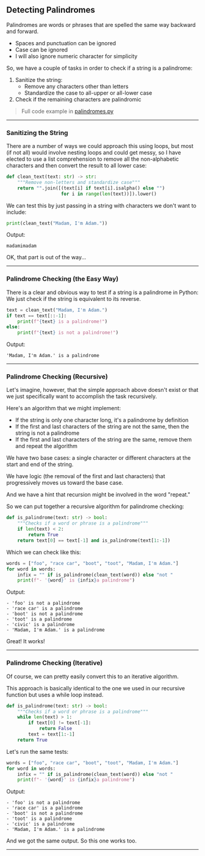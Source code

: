 ## Detecting Palindromes

Palindromes are words or phrases that are spelled the same way backward and 
forward.

* Spaces and punctuation can be ignored
* Case can be ignored
* I will also ignore numeric character for simplicity

So, we have a couple of tasks in order to check if a string is a palindrome:

1. Sanitize the string:
    * Remove any characters other than letters
    * Standardize the case to all-upper or all-lower case
2. Check if the remaining characters are palindromic

> Full code example in [palindromes.py](./09_palindromes.py)

---

### Sanitizing the String

There are a number of ways we could approach this using loops, but most (if 
not all) would involve nesting loops and could get messy, so I have elected to
use a list comprehension to remove all the non-alphabetic characters and then
convert the result to all lower case:

```python
def clean_text(text: str) -> str:
    """Remove non-letters and standardize case"""
    return "".join([(text[i] if text[i].isalpha() else "")
                    for i in range(len(text))]).lower()
```

We can test this by just passing in a string with characters we don't want to
include:

```python
print(clean_text("Madam, I'm Adam."))
```

Output:

```
madamimadam
```

OK, that part is out of the way...

---

### Palindrome Checking (the Easy Way)

There is a clear and obvious way to test if a string is a palindrome in
Python: We just check if the string is equivalent to its reverse.

```python
text = clean_text("Madam, I'm Adam.")
if text == text[::-1]:
    print(f"{text} is a palindrome!")
else:
    print(f"{text} is not a palindrome!")
```

Output:

```
'Madam, I'm Adam.' is a palindrome
```

---

### Palindrome Checking (Recursive)

Let's imagine, however, that the simple approach above doesn't exist or that
we just specifically want to accomplish the task recursively.

Here's an algorithm that we might implement:

* If the string is only one character long, it's a palindrome by definition
* If the first and last characters of the string are not the same, then the
  string is not a palindrome
* If the first and last characters of the string are the same, remove them and
  repeat the algorithm

We have two base cases: a single character or different characters at the
start and end of the string.

We have logic (the removal of the first and last characters) that progressively moves us toward the base case.

And we have a hint that recursion might be involved in the word "repeat."

So we can put together a recursive algorithm for palindrome checking:

```python
def is_palindrome(text: str) -> bool:
    """Checks if a word or phrase is a palindrome"""
    if len(text) < 2:
        return True
    return text[0] == text[-1] and is_palindrome(text[1:-1])
```

Which we can check like this:

```python
words = ["foo", "race car", "boot", "toot", "Madam, I'm Adam."]
for word in words:
    infix = "" if is_palindrome(clean_text(word)) else "not "
    print(f"- '{word}' is {infix}a palindrome")
```

Output:

```
- 'foo' is not a palindrome
- 'race car' is a palindrome
- 'boot' is not a palindrome
- 'toot' is a palindrome
- 'civic' is a palindrome
- 'Madam, I'm Adam.' is a palindrome
```

Great! It works!

---

### Palindrome Checking (Iterative)

Of course, we can pretty easily convert this to an iterative algorithm.

This approach is basically identical to the one we used in our recursive
function but uses a while loop instead.

```python
def is_palindrome(text: str) -> bool:
    """Checks if a word or phrase is a palindrome"""
    while len(text) > 1:
        if text[0] != text[-1]:
            return False
        text = text[1:-1]
    return True
```

Let's run the same tests:

```python
words = ["foo", "race car", "boot", "toot", "Madam, I'm Adam."]
for word in words:
    infix = "" if is_palindrome(clean_text(word)) else "not "
    print(f"- '{word}' is {infix}a palindrome")
```

Output:

```
- 'foo' is not a palindrome
- 'race car' is a palindrome
- 'boot' is not a palindrome
- 'toot' is a palindrome
- 'civic' is a palindrome
- 'Madam, I'm Adam.' is a palindrome
```

And we got the same output. So this one works too.

---
